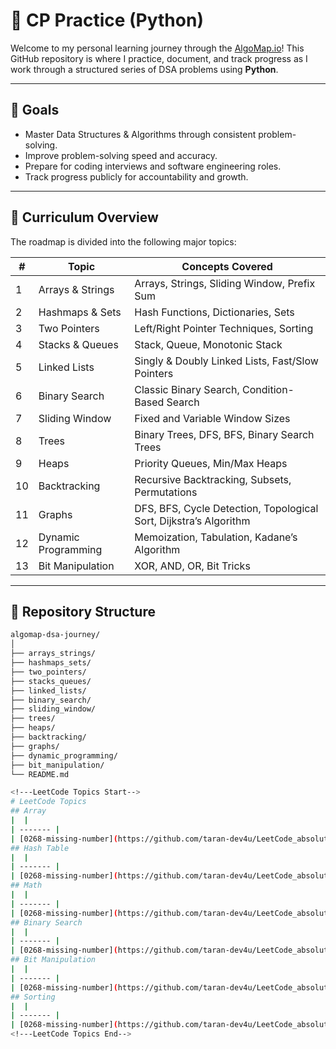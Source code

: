 # 🚀 CP Practice (Python)

Welcome to my personal learning journey through the [AlgoMap.io](https://algomap.io/)! This GitHub repository is where I practice, document, and track progress as I work through a structured series of DSA problems using **Python**.

---

## 🎯 Goals

- Master Data Structures & Algorithms through consistent problem-solving.
- Improve problem-solving speed and accuracy.
- Prepare for coding interviews and software engineering roles.
- Track progress publicly for accountability and growth.

---

## 🧠 Curriculum Overview

The roadmap is divided into the following major topics:

| # | Topic                     | Concepts Covered                                                  |
|---|---------------------------|--------------------------------------------------------------------|
| 1 | Arrays & Strings          | Arrays, Strings, Sliding Window, Prefix Sum                       |
| 2 | Hashmaps & Sets           | Hash Functions, Dictionaries, Sets                                |
| 3 | Two Pointers              | Left/Right Pointer Techniques, Sorting                             |
| 4 | Stacks & Queues           | Stack, Queue, Monotonic Stack                                     |
| 5 | Linked Lists              | Singly & Doubly Linked Lists, Fast/Slow Pointers                  |
| 6 | Binary Search             | Classic Binary Search, Condition-Based Search                     |
| 7 | Sliding Window            | Fixed and Variable Window Sizes                                   |
| 8 | Trees                     | Binary Trees, DFS, BFS, Binary Search Trees                       |
| 9 | Heaps                     | Priority Queues, Min/Max Heaps                                    |
|10 | Backtracking              | Recursive Backtracking, Subsets, Permutations                     |
|11 | Graphs                    | DFS, BFS, Cycle Detection, Topological Sort, Dijkstra’s Algorithm |
|12 | Dynamic Programming       | Memoization, Tabulation, Kadane’s Algorithm                       |
|13 | Bit Manipulation          | XOR, AND, OR, Bit Tricks                                          |

---

## 📂 Repository Structure

```bash
algomap-dsa-journey/
│
├── arrays_strings/
├── hashmaps_sets/
├── two_pointers/
├── stacks_queues/
├── linked_lists/
├── binary_search/
├── sliding_window/
├── trees/
├── heaps/
├── backtracking/
├── graphs/
├── dynamic_programming/
├── bit_manipulation/
└── README.md

<!---LeetCode Topics Start-->
# LeetCode Topics
## Array
|  |
| ------- |
| [0268-missing-number](https://github.com/taran-dev4u/LeetCode_absolute_Learning/tree/master/0268-missing-number) |
## Hash Table
|  |
| ------- |
| [0268-missing-number](https://github.com/taran-dev4u/LeetCode_absolute_Learning/tree/master/0268-missing-number) |
## Math
|  |
| ------- |
| [0268-missing-number](https://github.com/taran-dev4u/LeetCode_absolute_Learning/tree/master/0268-missing-number) |
## Binary Search
|  |
| ------- |
| [0268-missing-number](https://github.com/taran-dev4u/LeetCode_absolute_Learning/tree/master/0268-missing-number) |
## Bit Manipulation
|  |
| ------- |
| [0268-missing-number](https://github.com/taran-dev4u/LeetCode_absolute_Learning/tree/master/0268-missing-number) |
## Sorting
|  |
| ------- |
| [0268-missing-number](https://github.com/taran-dev4u/LeetCode_absolute_Learning/tree/master/0268-missing-number) |
<!---LeetCode Topics End-->